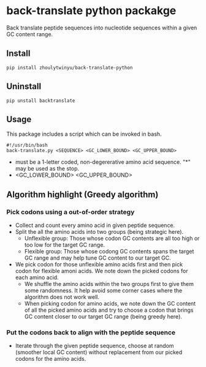 # back-translate python packakge

Back translate peptide sequences into nucleotide sequences within a given GC content range.

## Install
```
pip install zhoulytwinyu/back-translate-python
```

## Uninstall
```
pip unstall backtranslate 
```

## Usage
This package includes a script which can be invoked in bash.
```
#!/usr/bin/bash
back-translate.py <SEQUENCE> <GC_LOWER_BOUND> <GC_UPPER_BOUND>
```
* <SEQUENCE> must be a 1-letter coded, non-degererative amino acid sequence. "*" may be used as the stop.
* <GC_LOWER_BOUND> <GC_UPPER_BOUND>

## Algorithm highlight (Greedy algorithm)

### Pick codons using a out-of-order strategy
* Collect and count every amino acid in given peptide sequence. 
* Split the all the amino acids into two groups (being strategic here).
  * Unflexible group: Those whose codon GC contents are all too high or too low for the target GC range.
  * Flexible group: Those whose codong GC contents spans the target GC range and may help tune GC content to our target GC.
* We pick codon for those unflexible amino acids first and then pick codon for flexible amoni acids. We note down the picked codons for each amino acid.
  * We shuffle the amino acids within the two groups first to give them some randomness. It help avoid some corner cases where the algorithm does not work well.
  * When picking codon for amino acids, we note down the GC content of all the picked amino acids and try to choose a codon that brings GC content closer to our target GC range (being greedy here).
### Put the codons back to align with the peptide sequence
* Iterate through the given peptide sequence, choose at random (smoother local GC content) without replacement from our picked codons for the amino acids.
